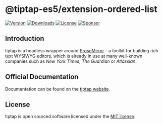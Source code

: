 # @tiptap-es5/extension-ordered-list

[![Version](https://img.shields.io/npm/v/@tiptap-es5/extension-ordered-list.svg?label=version)](https://www.npmjs.com/package/@tiptap-es5/extension-ordered-list)
[![Downloads](https://img.shields.io/npm/dm/@tiptap-es5/extension-ordered-list.svg)](https://npmcharts.com/compare/tiptap?minimal=true)
[![License](https://img.shields.io/npm/l/@tiptap-es5/extension-ordered-list.svg)](https://www.npmjs.com/package/@tiptap-es5/extension-ordered-list)
[![Sponsor](https://img.shields.io/static/v1?label=Sponsor&message=%E2%9D%A4&logo=GitHub)](https://github.com/sponsors/ueberdosis)

## Introduction

tiptap is a headless wrapper around [ProseMirror](https://ProseMirror.net) – a toolkit for building rich text WYSIWYG editors, which is already in use at many well-known companies such as _New York Times_, _The Guardian_ or _Atlassian_.

## Official Documentation

Documentation can be found on the [tiptap website](https://tiptap.dev).

## License

tiptap is open sourced software licensed under the [MIT license](https://github.com/ueberdosis/tiptap/blob/main/LICENSE.md).
